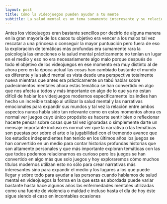 ```yaml
---
layout: post
title: Cómo ls videojuegos pueden ayudar a tu mente
subtitle: La salud mental es un tema sumamente interesante y su relación con los videojuegos lo es más
---
```

Antes los videojuegos eran bastante sencillos por decirlo de alguna manera en la gran mayoría de los casos tu objetivo era vencer a los malos tal vez rescatar a una princesa o conseguir la mayor puntuación pero fuera de eso la exploración de temáticas más profundas era sumamente rara la psicología las emociones o la salud mental prácticamente no tenían un lugar en el medio y eso no era necesariamente algo malo porque después de todo el objetivo de los videojuegos en ese momento era
muy distinto al de ahora pero en la época actual las cosas han cambiado bastante el mundo es diferente y la salud mental es vista desde una perspectiva totalmente nueva mientras que antes era prácticamente un tabú hablar sobre padecimientos mentales ahora estás temática se han convertido en algo que nos afecta a todos y más
importante en algo de lo que ya no estan difícil de hablar los videojuegos modernos específicamente los indies han hecho un increíble trabajo al utilizar la salud mental y las narrativas emocionales para expandir sus mundos y tal vez la relación entre ambos aspectos nunca había sido tan relevante como en estos momentos ahora es normal ver juegos cuyo único propósito es hacerte sentir bien o reflexionar hacerte pensar sobre cosas que tal vez ignoradas o simplemente darte un mensaje importante incluso es normal ver que la narrativa o las temáticas son puestas por sobre el arte o la jugabilidad con el tremendo avance que los estudios independientes han tenido en los últimos años los juegos se han convertido en un medio para contar historias profundas historias que son altamente personales y
que más importante exploran temáticas con las que todos podemos relacionarnos es curioso pero los juegos se han convertido en algo más que solo juegos y hoy exploraremos cómo muchos títulos modernos utilizan esto no sólo para crear narrativas más interesantes sino para expandir el medio y los lugares a los que puede llegar y sobre todo para ayudar a las personas cuando hablamos de salud mental en videojuegos la forma en la que esta es abordada puede variar bastante hasta hace algunos años las enfermedades mentales utilizadas como una fuente de violencia o maldad e incluso hasta el día de hoy éste sigue siendo el caso en incontables ocasiones
